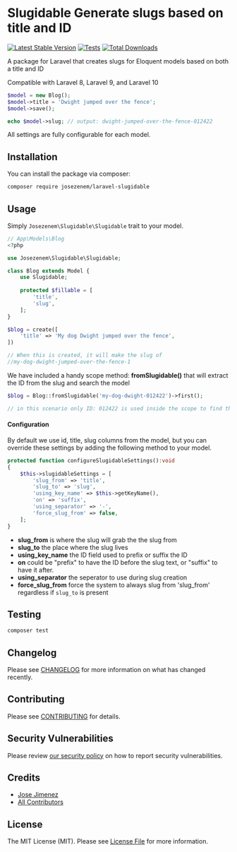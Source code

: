 # Slugidable Generate slugs based on title and ID

[![Latest Stable Version](http://poser.pugx.org/josezenem/laravel-slugidable/v)](https://packagist.org/packages/josezenem/laravel-slugidable)
[![Tests](https://github.com/josezenem/laravel-slugidable/actions/workflows/run-tests.yml/badge.svg?branch=main)](https://github.com/josezenem/laravel-slugidable/actions/workflows/run-tests.yml)
[![Total Downloads](https://img.shields.io/packagist/dt/josezenem/laravel-slugidable.svg?style=flat-square)](https://packagist.org/packages/josezenem/laravel-slugidable)

A package for Laravel that creates slugs for Eloquent models based on both a title and ID

Compatible with Laravel 8, Laravel 9, and Laravel 10

```php
$model = new Blog();
$model->title = 'Dwight jumped over the fence';
$model->save();

echo $model->slug; // output: dwight-jumped-over-the-fence-012422
```

All settings are fully configurable for each model.

## Installation

You can install the package via composer:

```bash
composer require josezenem/laravel-slugidable
```

## Usage

Simply `Josezenem\Slugidable\Slugidable` trait to your model.
```php
// App\Models\Blog
<?php

use Josezenem\Slugidable\Slugidable;

class Blog extends Model {
    use Slugidable;
    
    protected $fillable = [
        'title',
        'slug',
    ];
}

$blog = create([
    'title' => 'My dog Dwight jumped over the fence',
])

// When this is created, it will make the slug of
//my-dog-dwight-jumped-over-the-fence-1
```

We have included a handy scope method: **fromSlugidable()** that will extract the ID from the slug and search the model

```php
$blog = Blog::fromSlugidable('my-dog-dwight-012422')->first();

// in this scenario only ID: 012422 is used inside the scope to find the slug.

```

#### Configuration

By default we use id, title, slug columns from the model, but you can override these settings by adding the following method to your model.

```php
protected function configureSlugidableSettings():void
{
    $this->slugidableSettings = [
        'slug_from' => 'title',
        'slug_to' => 'slug',
        'using_key_name' => $this->getKeyName(),
        'on' => 'suffix',
        'using_separator' => '-',
        'force_slug_from' => false,
    ];
}
```
* **slug_from** is where the slug will grab the the slug from
* **slug_to** the place where the slug lives
* **using_key_name** the ID field used to prefix or suffix the ID
* **on** could be "prefix" to have the ID before the slug text, or "suffix" to have it after.
* **using_separator** the seperator to use during slug creation
* **force_slug_from** force the system to always slug from 'slug_from' regardless if `slug_to` is present


## Testing

```bash
composer test
```

## Changelog

Please see [CHANGELOG](CHANGELOG.md) for more information on what has changed recently.

## Contributing

Please see [CONTRIBUTING](.github/CONTRIBUTING.md) for details.

## Security Vulnerabilities

Please review [our security policy](../../security/policy) on how to report security vulnerabilities.

## Credits

- [Jose Jimenez](https://github.com/josezenem)
- [All Contributors](../../contributors)

## License

The MIT License (MIT). Please see [License File](LICENSE.md) for more information.

